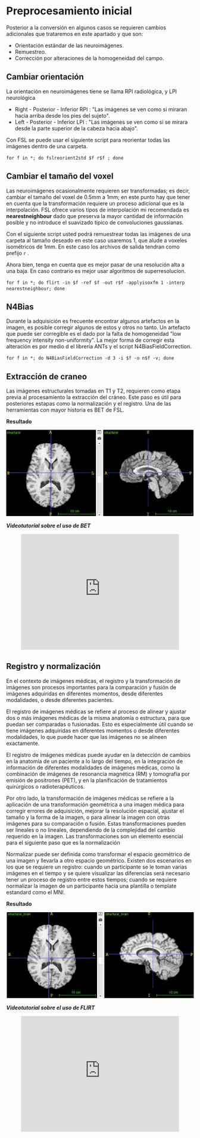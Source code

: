 # Preprocesamiento inicial

Posterior a la conversión en algunos casos se requieren cambios adicionales que trataremos en este apartado y que son:

- Orientación estándar de las neuroimágenes.
- Remuestreo.
- Corrección por alteraciones de la homogeneidad del campo.

## Cambiar orientación

La orientación en neuroimágenes tiene se llama RPI radiológica, y LPI neurológica

- Right - Posterior - Inferior RPI : "Las imágenes se ven como si miraran hacia arriba desde los pies del sujeto".
- Left - Posterior - Inferior LPI : "Las imágenes se ven como si se mirara desde la parte superior de la cabeza hacia abajo".

Con FSL se puede usar el siguiente script para reorientar todas las imágenes dentro de una carpeta.

```
for f in *; do fslreorient2std $f r$f ; done
```

## Cambiar el tamaño del voxel

Las neuroimágenes ocasionalmente requieren ser transformadas; es decir, cambiar el tamaño del voxel de 0.5mm a 1mm; en este punto hay que tener en cuenta que la transformación requiere un proceso adicional que es la interpolación. FSL ofrece varios tipos de interpolación mi recomendada es **nearestneighbour** dado que preserva la mayor cantidad de información posible y no introduce el suavizado típico de convoluciones gaussianas.

Con el siguiente script usted podrá remuestrear todas las imágenes de una carpeta al tamaño deseado en este caso usaremos 1, que alude a voxeles isométricos de 1mm. En este caso los archivos de salida tendran como prefijo `r`  .

Ahora bien, tenga en cuenta que es mejor pasar de una resolución alta a una baja. En caso contrario es mejor usar algoritmos de superresolucion.

```
for f in *; do flirt -in $f -ref $f -out r$f -applyisoxfm 1 -interp nearestneighbour; done
```

## N4Bias

Durante la adquisición es frecuente encontrar algunos artefactos en la imagen, es posible corregir algunos de estos y otros no tanto. Un artefacto que puede ser corregible es el dado por la falta de homogeneidad "low frequency intensity non-uniformity".  La mejor forma de corregir esta alteración es por medio d el librería ANTs y el script N4BiasFieldCorrection.

```
for f in *; do N4BiasFieldCorrection -d 3 -i $f -o n$f -v; done
```

## Extracción de craneo
Las imágenes estructurales tomadas en T1 y T2, requieren como etapa previa al procesamiento la extracción del cráneo. Este paso es útil para posteriores estapas como la normalización y el registro. Una de las herramientas con mayor historia es BET de FSL.

**Resultado**

![](img/bet.gif)

***Videotutorial sobre el uso de BET***

<!-- blank line -->

<figure class="video_container">
  <iframe src="https://www.youtube.com/embed/IZN_8TpVgqo" width="100%" height="310" frameborder="0" allowfullscreen="true"> </iframe>
</figure>

<!-- blank line -->

## Registro y normalización
En el contexto de imágenes médicas, el registro y la transformación de imágenes son procesos importantes para la comparación y fusión de imágenes adquiridas en diferentes momentos, desde diferentes modalidades, o desde diferentes pacientes.

El registro de imágenes médicas se refiere al proceso de alinear y ajustar dos o más imágenes médicas de la misma anatomía o estructura, para que puedan ser comparadas o fusionadas. Esto es especialmente útil cuando se tiene imágenes adquiridas en diferentes momentos o desde diferentes modalidades, lo que puede hacer que las imágenes no se alineen exactamente.

El registro de imágenes médicas puede ayudar en la detección de cambios en la anatomía de un paciente a lo largo del tiempo, en la integración de información de diferentes modalidades de imágenes médicas, como la combinación de imágenes de resonancia magnética (RM) y tomografía por emisión de positrones (PET), y en la planificación de tratamientos quirúrgicos o radioterapéuticos.

Por otro lado, la transformación de imágenes médicas se refiere a la aplicación de una transformación geométrica a una imagen médica para corregir errores de adquisición, mejorar la resolución espacial, ajustar el tamaño y la forma de la imagen, o para alinear la imagen con otras imágenes para su comparación o fusión. Estas transformaciones pueden ser lineales o no lineales, dependiendo de la complejidad del cambio requerido en la imagen. Las transformaciones son un elemento esencial para el siguiente paso que es la normalización

Normalizar puede ser definida como transformar el espacio geométrico de una imagen y llevarla a otro espacio geométrico. Existen dos escenarios en los que se requiere un registro: cuando un participante se le toman varias imágenes en el tiempo y se quiere visualizar las diferencias será necesario tener un proceso de registro entre estos tiempos; cuando se requiere normalizar la imagen de un participante hacia una plantilla o template estandard como el MNI.

**Resultado**

![](img/registration.gif)

***Videotutorial sobre el uso de FLIRT***

<figure class="video_container">
  <iframe src="https://www.youtube.com/embed/LsYxcAbG2Ok" width="100%" height="310" frameborder="0" allowfullscreen="true"> </iframe>
</figure>
<!-- blank line -->
